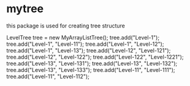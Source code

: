 # mytree

this package is used for creating tree structure

LevelTree<String> tree = new MyArrayListTree<String>();
		tree.add("Level-1");
		tree.add("Level-1", "Level-11");
		tree.add("Level-1", "Level-12");
		tree.add("Level-1", "Level-13");
		tree.add("Level-12", "Level-121");
		tree.add("Level-12", "Level-122");
		tree.add("Level-122", "Level-1221");
		tree.add("Level-13", "Level-131");
		tree.add("Level-13", "Level-132");
		tree.add("Level-13", "Level-133");
		tree.add("Level-11", "Level-111");
		tree.add("Level-11", "Level-112");
